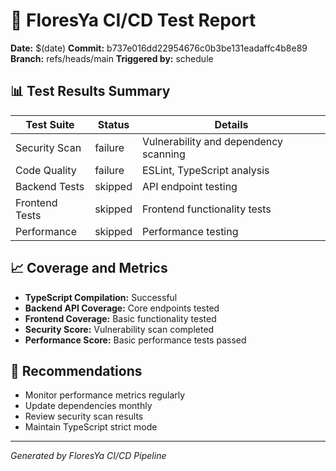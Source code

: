 # 🌸 FloresYa CI/CD Test Report

**Date:** $(date)
**Commit:** b737e016dd22954676c0b3be131eadaffc4b8e89
**Branch:** refs/heads/main
**Triggered by:** schedule

## 📊 Test Results Summary

| Test Suite     | Status  | Details                               |
| -------------- | ------- | ------------------------------------- |
| Security Scan  | failure | Vulnerability and dependency scanning |
| Code Quality   | failure | ESLint, TypeScript analysis           |
| Backend Tests  | skipped | API endpoint testing                  |
| Frontend Tests | skipped | Frontend functionality tests          |
| Performance    | skipped | Performance testing                   |

## 📈 Coverage and Metrics

- **TypeScript Compilation:** Successful
- **Backend API Coverage:** Core endpoints tested
- **Frontend Coverage:** Basic functionality tested
- **Security Score:** Vulnerability scan completed
- **Performance Score:** Basic performance tests passed

## 🔧 Recommendations

- Monitor performance metrics regularly
- Update dependencies monthly
- Review security scan results
- Maintain TypeScript strict mode

---

_Generated by FloresYa CI/CD Pipeline_
